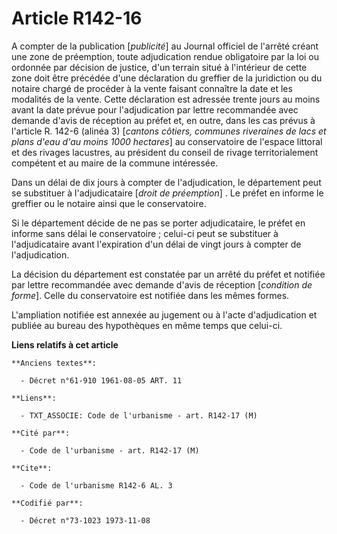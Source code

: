 # Article R142-16

A compter de la publication [*publicité*] au Journal officiel de l'arrêté créant une zone de préemption, toute adjudication
rendue obligatoire par la loi ou ordonnée par décision de justice, d'un terrain situé à l'intérieur de cette zone doit être
précédée d'une déclaration du greffier de la juridiction ou du notaire chargé de procéder à la vente faisant connaître la
date et les modalités de la vente. Cette déclaration est adressée trente jours au moins avant la date prévue pour
l'adjudication par lettre recommandée avec demande d'avis de réception au préfet et, en outre, dans les cas prévus à
l'article R. 142-6 (alinéa 3) [*cantons côtiers, communes riveraines de lacs et plans d'eau d'au moins 1000 hectares*] au
conservatoire de l'espace littoral et des rivages lacustres, au président du conseil de rivage territorialement compétent et
au maire de la commune intéressée.

Dans un délai de dix jours à compter de l'adjudication, le département peut se substituer à l'adjudicataire [*droit de
préemption*] . Le préfet en informe le greffier ou le notaire ainsi que le conservatoire.

Si le département décide de ne pas se porter adjudicataire, le préfet en informe sans délai le conservatoire ; celui-ci peut
se substituer à l'adjudicataire avant l'expiration d'un délai de vingt jours à compter de l'adjudication.

La décision du département est constatée par un arrêté du préfet et notifiée par lettre recommandée avec demande d'avis de
réception [*condition de forme*]. Celle du conservatoire est notifiée dans les mêmes formes.

L'ampliation notifiée est annexée au jugement ou à l'acte d'adjudication et publiée au bureau des hypothèques en même temps
que celui-ci.

**Liens relatifs à cet article**

	**Anciens textes**:

	  - Décret n°61-910 1961-08-05 ART. 11

	**Liens**:

	  - TXT_ASSOCIE: Code de l'urbanisme - art. R142-17 (M)

	**Cité par**:

	  - Code de l'urbanisme - art. R142-17 (M)

	**Cite**:

	  - Code de l'urbanisme R142-6 AL. 3

	**Codifié par**:

	  - Décret n°73-1023 1973-11-08
